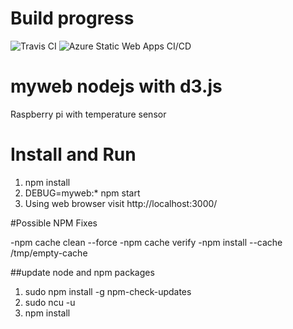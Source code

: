 # Build progress
![Travis 
CI](https://travis-ci.org/catchcoder/myweb.svg?branch=master 
"Progress")
![Azure Static Web Apps CI/CD](https://github.com/catchcoder/myweb/workflows/Azure%20Static%20Web%20Apps%20CI/CD/badge.svg)


# myweb nodejs with d3.js

Raspberry pi with temperature sensor


# Install and Run

1) npm install
2) DEBUG=myweb:* npm start
3) Using web browser visit http://localhost:3000/


#Possible NPM Fixes

-npm cache clean --force
-npm cache verify
-npm install --cache /tmp/empty-cache

##update node and npm packages
1) sudo npm install -g npm-check-updates
2) sudo ncu -u
3) npm install 

